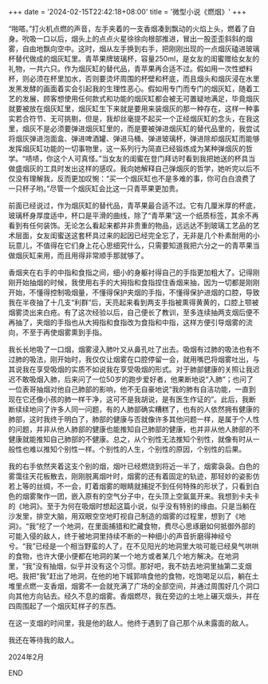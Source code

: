 +++
date = '2024-02-15T22:42:18+08:00'
title = '微型小说《燃烟》'
+++

“啪嗒。”打火机点燃的声音，左手夹着的一支香烟凑到飘动的火焰上头，燃着了自身。吮吸一口以后，烟头上的点点火星徐徐向根部推进，冒出一股歪歪斜斜的烟雾，自由地飘向空中。这时，烟从左手换到右手，把刚刚出现的一点烟灰磕进玻璃杯替代做成的烟灰缸里。青苹果牌玻璃杯，容量250ml，是女友的闺蜜赠给女友的礼物，一共六只。作为烟灰缸的替代品，青苹果再合适不过。假如用一次性塑料杯，则必须在杯里加水，否则要烫坏周围的杯壁和杯底，而且烟头和烟灰浸在水里发黑发酵的画面着实会引起我的生理性恶心。假如用专门而专门的烟灰缸，随着工艺的发展，顾客想使用任何款式和功能的烟灰缸都会被无可置疑地满足，毕竟烟灰就要被放在烟灰缸里，烟灰缸生下来就是要用来装烟灰的那一种存在，这样一种事实若合符节、无可挑剔，但是，我却丝毫提不起买一个正经烟灰缸的念头，在我这里，烟灰不是必须要弹进烟灰缸里的，而是要被弹进烟灰缸的替代品里的，我尝试将烟灰弹进泡面盒、弹进啤酒罐、弹进马桶、弹进玻璃杯，弹进除却烟灰缸而能够发挥烟灰缸功能的一切事物里，这一系列行为简直已经锻炼成为某种弹烟灰的哲学。“啧啧，你这个人可真怪。”当女友的闺蜜在登门拜访时看到我把她送的杯具当做盛烟灰的工具时发出这样的感叹。我向她解释自己弹烟灰的哲学，她听完以后不仅没有理解我，反而更加叹惋：“买一个烟灰缸也不是多难的事，你可白白浪费了一只杯子哟。”尽管一个烟灰缸会比这一只青苹果更加贵。

前面已经说过，作为烟灰缸的替代品，青苹果最合适不过。它有几厘米厚的杯底，玻璃杯身厚度适中，杯口是平滑的曲线，除了“青苹果”这一个纸质标签，其余不再看到有任何装饰。无论怎么看起来都并非贵重的物品，远远达不到玻璃工艺品的艺术层面，女友闺蜜送这套杯具过来的起因已经完全忘了，无非是几个朴素耐用的小玩意儿，不值得在它们身上花心思细究什么，只需要知道我把六分之一的青苹果当做烟灰缸来用，而且用得非常顺手那就够了。

香烟夹在右手的中指和食指之间，细小的身躯衬得自己的手指更加粗大了。记得刚刚开始抽烟的时候，我使用右手的大拇指和食指捏住香烟来抽，因为一切都是刚刚开始，不懂得控制吸烟量，不懂得保护夹烟的手指，不懂得保护进烟的口腔，导致我在半夜抽了十几支“利群”后，天亮起来看到两支手指被熏得黄黄的，口腔上颚被烟雾烫出来白疮。有了这次经验以后，自己便长了教训，至多连续抽两支烟后便不再抽了，夹烟的手指也从大拇指和食指改为食指和中指，这样方便引导烟雾的流向，不至于再使烟雾熏到手指。

我长长地吸了一口烟，烟雾浸入肺叶又从鼻孔吐了出去。吸烟有过肺的吸法也有不过肺的吸法，刚开始时，我仅仅让烟雾在口腔停留一会，就用嘴巴将烟雾吐出，与其说我在享受吸烟的实质不如说我在享受吸烟的形式。对于肺部健康的关照让我迟迟不敢吸烟入肺，后来问了一位50岁的跑步爱好者，他果断地说“入肺”；也问了一位表哥抽烟对他自己肺部的影响，他不无自豪地说“我的肺有自洁功能，一直到现在它还像小孩的肺一样干净，这可不是我胡说，是有医生作证的”。此后，我断断续续地问了许多人同一问题，有的人肺部确实糟糕了，也有的人依然拥有健康的肺部，这时我终于明白了，肺部的健康与否就像许多其他问题一样，是属于个人性的问题，并非从他人肺部的健康也能推知自己肺部的健康，也并非从他人肺部的不健康就能推知自己肺部的不健康。总之，从个别性无法推知个别性，就像有时从一般性也难以推知个别性一样。个别性的人生，个别性的原因，个别性的后果。

我的右手依然夹着这支个别的烟，烟叶已经燃烧到将近一半了，烟雾袅袅。白色的雾霭往天花板散去，刚刚脱离烟叶时，烟雾的还有着固定的轨迹，那轻妙的姿影仿若上等的丝绸，不一会，盯着烟雾的眼睛就捕捉不到任何特殊的形状了，只看到白色的烟雾聚作一团，嵌入原有的空气分子中，在头顶上空氤氲开来。我想到卡夫卡的《地洞》。至于为何在吸烟时想起这篇小说，似乎没有特别的缘由。只是当躺在沙发里，排空大脑，用双眼空空地盯视自己制造的烟雾的过程里，想到了《地洞》。“我”挖了一个地洞，在里面捕猎和贮藏食物，费尽心思琢磨如何抵御外部的可能入侵的敌人，终于被地洞里持续不断的一种细小的声音折磨得神经兮兮。“我”已经是一个相当野蛮的人了，在不见阳光的地洞里大啖可能已经臭气哄哄的食物，也许大便小便都在地洞的某一个地方或者某几个地方解决。在地洞里，“我”没有抽烟，似乎并没有这个习惯。那好吧，我不妨去地洞里抽第二支烟吧。我把“我”赶出了地洞，在他的地下城郭啃食他的食物，吃饱喝足以后，躺在土堆里点燃一支香烟，烟雾不一会就充满了广场的全部空间，并通过周围好几个洞口向其他方向钻去。经久不息的烟雾。香烟燃尽，我在旁边的土地上碾灭烟头，并在四周围起了一个烟灰缸样子的东西。

在这一支烟的时间里，我是他的敌人。他终于遇到了自己那个从未露面的敌人。

我还在等待我的敌人。

2024年2月

END



